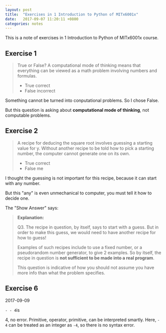 ```yaml
---
layout: post
title:  "Exercises in 1 Introduction to Python of MITx6001x"
date:   2017-09-07 11:20:11 +0800
categories: notes
---
```


This is a note of exercises in 1 Introduction to Python of MITx6001x course.

## Exercise 1 

> True or False? A computational mode of thinking means that everything can be viewed as a math problem involving numbers and formulas.
>
> * True correct 
> * False incorrect

Something cannot be turned into conputational problems. So I chose False. 

But this question is asking about **computational mode of thinking**, not computable problems.

## Exercise 2

> A recipe for deducing the square root involves guessing a starting value for y. Without another recipe to be told how to pick a starting number, the computer cannot generate one on its own.
>
> - True correct
> - False me

I thought the guessing is not important for this recipe, because it can start with any number. 

But this "any" is even unmechanical to computer, you must tell it how to decide one.

The "Show Answer" says:

> **Explanation:**
>
> Q3. The recipe in question, by itself, says to start with a guess. But in order to make this guess, we would need to have another recipe for how to guess! 
>
> Examples of such recipes include to use a fixed number, or a pseudorandom number generator, to give 2 examples. So by itself, the recipe in question is **not sufficient to be made into a real program**. 
>
> This question is indicative of how you should not assume you have more info than what the problem specifies.

## Exercise 6

2017-09-09

`- - 4`is

4, no error. Primitive, operator, primitive, can be interpreted smartly. Here, `- 4` can be treated as an integer as `-4`, so there is no syntax error.

